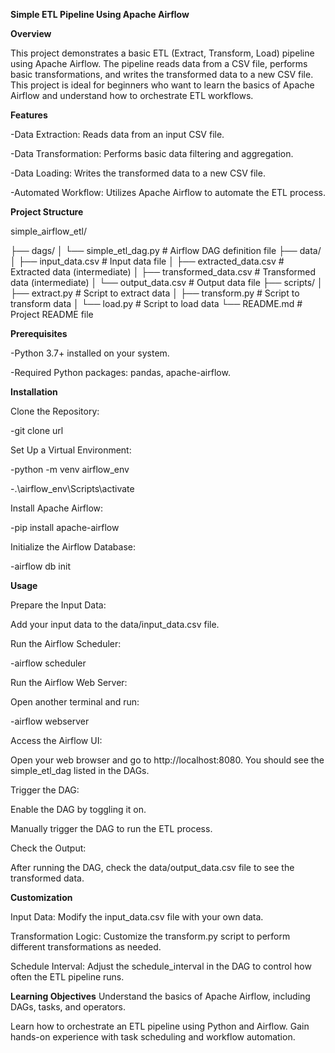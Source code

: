 **Simple ETL Pipeline Using Apache Airflow**

**Overview**

This project demonstrates a basic ETL (Extract, Transform, Load) pipeline using Apache Airflow. The pipeline reads data from a CSV file, performs basic transformations, and writes the transformed data to a new CSV file. This project is ideal for beginners who want to learn the basics of Apache Airflow and understand how to orchestrate ETL workflows.

**Features**

-Data Extraction: Reads data from an input CSV file.

-Data Transformation: Performs basic data filtering and aggregation.

-Data Loading: Writes the transformed data to a new CSV file.

-Automated Workflow: Utilizes Apache Airflow to automate the ETL process.

**Project Structure**

simple_airflow_etl/

├── dags/
│   └── simple_etl_dag.py       # Airflow DAG definition file
├── data/
│   ├── input_data.csv           # Input data file
│   ├── extracted_data.csv       # Extracted data (intermediate)
│   ├── transformed_data.csv     # Transformed data (intermediate)
│   └── output_data.csv          # Output data file
├── scripts/
│   ├── extract.py               # Script to extract data
│   ├── transform.py             # Script to transform data
│   └── load.py                  # Script to load data
└── README.md                    # Project README file

**Prerequisites**

-Python 3.7+ installed on your system.

-Required Python packages: pandas, apache-airflow.

**Installation**

Clone the Repository:

-git clone url

Set Up a Virtual Environment:

-python -m venv airflow_env

-.\airflow_env\Scripts\activate

Install Apache Airflow:

-pip install apache-airflow

Initialize the Airflow Database:

-airflow db init

**Usage**

Prepare the Input Data:

Add your input data to the data/input_data.csv file.

Run the Airflow Scheduler:

-airflow scheduler

Run the Airflow Web Server:

Open another terminal and run:

-airflow webserver

Access the Airflow UI:

Open your web browser and go to http://localhost:8080. You should see the simple_etl_dag listed in the DAGs.

Trigger the DAG:

Enable the DAG by toggling it on.

Manually trigger the DAG to run the ETL process.

Check the Output:

After running the DAG, check the data/output_data.csv file to see the transformed data.

**Customization**

Input Data: Modify the input_data.csv file with your own data.

Transformation Logic: Customize the transform.py script to perform different transformations as needed.

Schedule Interval: Adjust the schedule_interval in the DAG to control how often the ETL pipeline runs.

**Learning Objectives**
Understand the basics of Apache Airflow, including DAGs, tasks, and operators.

Learn how to orchestrate an ETL pipeline using Python and Airflow.
Gain hands-on experience with task scheduling and workflow automation.
